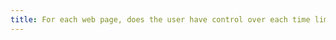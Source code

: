 ```yaml
---
title: For each web page, does the user have control over each time limit for modifying the content (excluding special cases)?
---
```

